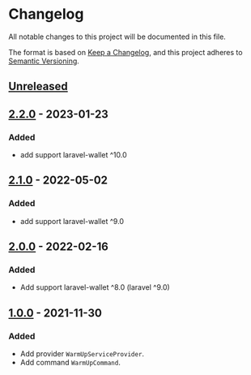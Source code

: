 # Changelog
All notable changes to this project will be documented in this file.

The format is based on [Keep a Changelog](https://keepachangelog.com/en/1.0.0/),
and this project adheres to [Semantic Versioning](https://semver.org/spec/v2.0.0.html).

## [Unreleased]

## [2.2.0] - 2023-01-23
### Added
- add support laravel-wallet ^10.0

## [2.1.0] - 2022-05-02
### Added
- add support laravel-wallet ^9.0

## [2.0.0] - 2022-02-16
### Added
- Add support laravel-wallet ^8.0 (laravel ^9.0)

## [1.0.0] - 2021-11-30
### Added
- Add provider `WarmUpServiceProvider`.
- Add command `WarmUpCommand`.

[Unreleased]: https://github.com/bavix/laravel-wallet-warmup/compare/2.1.0...develop
[2.2.0]: https://github.com/bavix/laravel-wallet-warmup/commit/2.1.0...2.2.0
[2.1.0]: https://github.com/bavix/laravel-wallet-warmup/commit/2.0.0...2.1.0
[2.0.0]: https://github.com/bavix/laravel-wallet-warmup/commit/1.0.0...2.0.0
[1.0.0]: https://github.com/bavix/laravel-wallet-warmup/commit/3fad9a9e1ed58f3452d7ed1a6c52e0163110a57e
